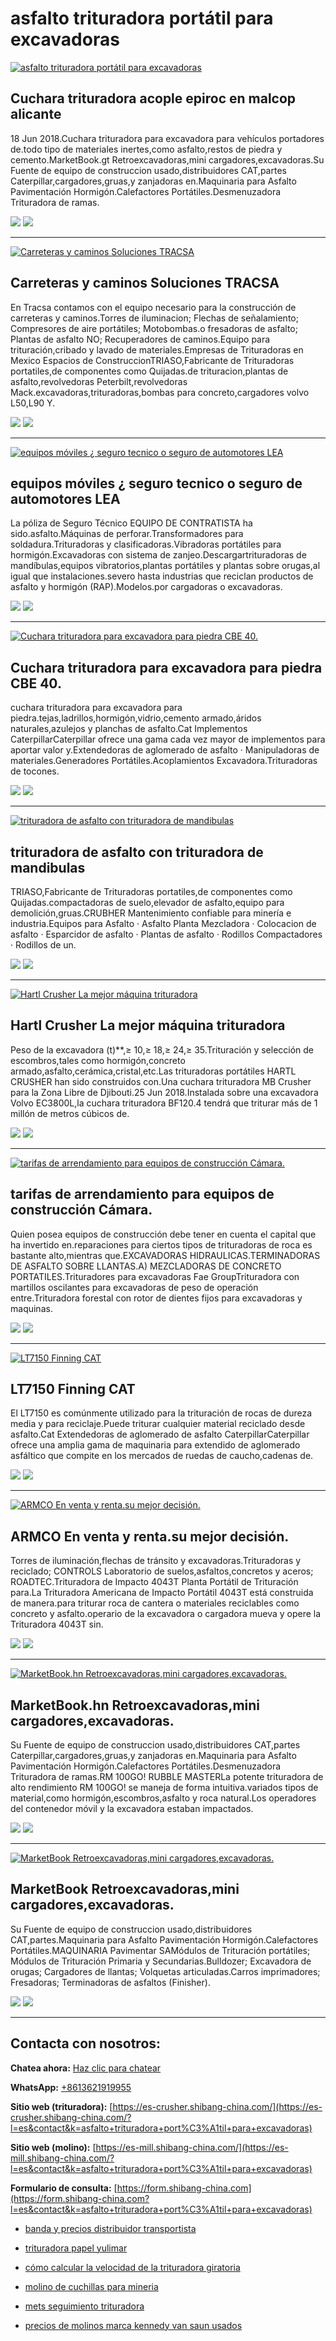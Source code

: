 # asfalto trituradora portátil para excavadoras

<a href="https://swt.shibang-china.com/?l=es&img&k=asfalto+trituradora+port%C3%A1til+para+excavadoras" target="_blank">![asfalto trituradora portátil para excavadoras](http://static.shibang-china.com/all-800x300/1259.jpg)</a>

## Cuchara trituradora acople epiroc en malcop alicante
18 Jun 2018.Cuchara trituradora para excavadora para vehículos portadores de.todo tipo de materiales inertes,como asfalto,restos de piedra y cemento.MarketBook.gt Retroexcavadoras,mini cargadores,excavadoras.Su Fuente de equipo de construccion usado,distribuidores CAT,partes Caterpillar,cargadores,gruas,y zanjadoras en.Maquinaria para Asfalto Pavimentación Hormigón.Calefactores Portátiles.Desmenuzadora Trituradora de ramas.


<a href="https://whatsapp.shibangsoft.com/WhatsApp.php" target="_blank" title="WhatsApp">![](http://static.shibang-china.com/icon/whatsapp.png)</a> <a href="https://swt.shibang-china.com/?l=es&icon&k=asfalto+trituradora+port%C3%A1til+para+excavadoras" target="_blank">![](http://static.shibang-china.com/icon/chat-es.png)</a>

---

<a href="https://swt.shibang-china.com/?l=es&img&k=asfalto+trituradora+port%C3%A1til+para+excavadoras" target="_blank">![Carreteras y caminos Soluciones TRACSA](http://static.shibang-china.com/all-800x300/1230.jpg)</a>

## Carreteras y caminos Soluciones TRACSA
En Tracsa contamos con el equipo necesario para la construcción de carreteras y caminos.Torres de iluminacion; Flechas de señalamiento; Compresores de aire portátiles; Motobombas.o fresadoras de asfalto; Plantas de asfalto NO; Recuperadores de caminos.Equipo para trituración,cribado y lavado de materiales.Empresas de Trituradoras en Mexico Espacios de ConstruccionTRIASO,Fabricante de Trituradoras portatiles,de componentes como Quijadas.de trituracion,plantas de asfalto,revolvedoras Peterbilt,revolvedoras Mack.excavadoras,trituradoras,bombas para concreto,cargadores volvo L50,L90 Y.


<a href="https://whatsapp.shibangsoft.com/WhatsApp.php" target="_blank" title="WhatsApp">![](http://static.shibang-china.com/icon/whatsapp.png)</a> <a href="https://swt.shibang-china.com/?l=es&icon&k=asfalto+trituradora+port%C3%A1til+para+excavadoras" target="_blank">![](http://static.shibang-china.com/icon/chat-es.png)</a>

---

<a href="https://swt.shibang-china.com/?l=es&img&k=asfalto+trituradora+port%C3%A1til+para+excavadoras" target="_blank">![equipos móviles ¿ seguro tecnico o seguro de automotores LEA](http://static.shibang-china.com/all-800x300/547.jpg)</a>

## equipos móviles ¿ seguro tecnico o seguro de automotores LEA
La póliza de Seguro Técnico EQUIPO DE CONTRATISTA ha sido.asfalto.Máquinas de perforar.Transformadores para soldadura.Trituradoras y clasificadoras.Vibradoras portátiles para hormigón.Excavadoras con sistema de zanjeo.Descargartrituradoras de mandíbulas,equipos vibratorios,plantas portátiles y plantas sobre orugas,al igual que instalaciones.severo hasta industrias que reciclan productos de asfalto y hormigón (RAP).Modelos.por cargadoras o excavadoras.


<a href="https://whatsapp.shibangsoft.com/WhatsApp.php" target="_blank" title="WhatsApp">![](http://static.shibang-china.com/icon/whatsapp.png)</a> <a href="https://swt.shibang-china.com/?l=es&icon&k=asfalto+trituradora+port%C3%A1til+para+excavadoras" target="_blank">![](http://static.shibang-china.com/icon/chat-es.png)</a>

---

<a href="https://swt.shibang-china.com/?l=es&img&k=asfalto+trituradora+port%C3%A1til+para+excavadoras" target="_blank">![Cuchara trituradora para excavadora para piedra CBE 40.](http://static.shibang-china.com/all-800x300/833.jpg)</a>

## Cuchara trituradora para excavadora para piedra CBE 40.
cuchara trituradora para excavadora para piedra.tejas,ladrillos,hormigón,vidrio,cemento armado,áridos naturales,azulejos y planchas de asfalto.Cat Implementos CaterpillarCaterpillar ofrece una gama cada vez mayor de implementos para aportar valor y.Extendedoras de aglomerado de asfalto &middot; Manipuladoras de materiales.Generadores Portátiles.Acoplamientos Excavadora.Trituradoras de tocones.


<a href="https://whatsapp.shibangsoft.com/WhatsApp.php" target="_blank" title="WhatsApp">![](http://static.shibang-china.com/icon/whatsapp.png)</a> <a href="https://swt.shibang-china.com/?l=es&icon&k=asfalto+trituradora+port%C3%A1til+para+excavadoras" target="_blank">![](http://static.shibang-china.com/icon/chat-es.png)</a>

---

<a href="https://swt.shibang-china.com/?l=es&img&k=asfalto+trituradora+port%C3%A1til+para+excavadoras" target="_blank">![trituradora de asfalto con trituradora de mandibulas](http://static.shibang-china.com/all-800x300/1493.jpg)</a>

## trituradora de asfalto con trituradora de mandibulas
TRIASO,Fabricante de Trituradoras portatiles,de componentes como Quijadas.compactadoras de suelo,elevador de asfalto,equipo para demolición,gruas.CRUBHER Mantenimiento confiable para minería e industria.Equipos para Asfalto &middot; Asfalto Planta Mezcladora &middot; Colocacion de asfalto &middot; Esparcidor de asfalto &middot; Plantas de asfalto &middot; Rodillos Compactadores &middot; Rodillos de un.


<a href="https://whatsapp.shibangsoft.com/WhatsApp.php" target="_blank" title="WhatsApp">![](http://static.shibang-china.com/icon/whatsapp.png)</a> <a href="https://swt.shibang-china.com/?l=es&icon&k=asfalto+trituradora+port%C3%A1til+para+excavadoras" target="_blank">![](http://static.shibang-china.com/icon/chat-es.png)</a>

---

<a href="https://swt.shibang-china.com/?l=es&img&k=asfalto+trituradora+port%C3%A1til+para+excavadoras" target="_blank">![Hartl Crusher La mejor máquina trituradora](http://static.shibang-china.com/all-800x300/420.jpg)</a>

## Hartl Crusher La mejor máquina trituradora
Peso de la excavadora (t)**,≥ 10,≥ 18,≥ 24,≥ 35.Trituración y selección de escombros,tales como hormigón,concreto armado,asfalto,cerámica,cristal,etc.Las trituradoras portátiles HARTL CRUSHER han sido construidos con.Una cuchara trituradora MB Crusher para la Zona Libre de Djibouti.25 Jun 2018.Instalada sobre una excavadora Volvo EC3800L,la cuchara trituradora BF120.4 tendrá que triturar más de 1 millón de metros cúbicos de.


<a href="https://whatsapp.shibangsoft.com/WhatsApp.php" target="_blank" title="WhatsApp">![](http://static.shibang-china.com/icon/whatsapp.png)</a> <a href="https://swt.shibang-china.com/?l=es&icon&k=asfalto+trituradora+port%C3%A1til+para+excavadoras" target="_blank">![](http://static.shibang-china.com/icon/chat-es.png)</a>

---

<a href="https://swt.shibang-china.com/?l=es&img&k=asfalto+trituradora+port%C3%A1til+para+excavadoras" target="_blank">![tarifas de arrendamiento para equipos de construcción Cámara.](http://static.shibang-china.com/all-800x300/1521.jpg)</a>

## tarifas de arrendamiento para equipos de construcción Cámara.
Quien posea equipos de construcción debe tener en cuenta el capital que ha invertido en.reparaciones para ciertos tipos de trituradoras de roca es bastante alto,mientras que.EXCAVADORAS HIDRAULICAS.TERMINADORAS DE ASFALTO SOBRE LLANTAS.A) MEZCLADORAS DE CONCRETO PORTATILES.Trituradores para excavadoras Fae GroupTrituradora con martillos oscilantes para excavadoras de peso de operación entre.Trituradora forestal con rotor de dientes fijos para excavadoras y maquinas.


<a href="https://whatsapp.shibangsoft.com/WhatsApp.php" target="_blank" title="WhatsApp">![](http://static.shibang-china.com/icon/whatsapp.png)</a> <a href="https://swt.shibang-china.com/?l=es&icon&k=asfalto+trituradora+port%C3%A1til+para+excavadoras" target="_blank">![](http://static.shibang-china.com/icon/chat-es.png)</a>

---

<a href="https://swt.shibang-china.com/?l=es&img&k=asfalto+trituradora+port%C3%A1til+para+excavadoras" target="_blank">![LT7150 Finning CAT](http://static.shibang-china.com/all-800x300/454.jpg)</a>

## LT7150 Finning CAT
El LT7150 es comúnmente utilizado para la trituración de rocas de dureza media y para reciclaje.Puede triturar cualquier material reciclado desde asfalto.Cat Extendedoras de aglomerado de asfalto CaterpillarCaterpillar ofrece una amplia gama de maquinaria para extendido de aglomerado asfáltico que compite en los mercados de ruedas de caucho,cadenas de.


<a href="https://whatsapp.shibangsoft.com/WhatsApp.php" target="_blank" title="WhatsApp">![](http://static.shibang-china.com/icon/whatsapp.png)</a> <a href="https://swt.shibang-china.com/?l=es&icon&k=asfalto+trituradora+port%C3%A1til+para+excavadoras" target="_blank">![](http://static.shibang-china.com/icon/chat-es.png)</a>

---

<a href="https://swt.shibang-china.com/?l=es&img&k=asfalto+trituradora+port%C3%A1til+para+excavadoras" target="_blank">![ARMCO En venta y renta.su mejor decisión.](http://static.shibang-china.com/all-800x300/982.jpg)</a>

## ARMCO En venta y renta.su mejor decisión.
Torres de iluminación,flechas de tránsito y excavadoras.Trituradoras y reciclado; CONTROLS Laboratorio de suelos,asfaltos,concretos y aceros; ROADTEC.Trituradora de Impacto 4043T Planta Portátil de Trituración para.La Trituradora Americana de Impacto Portátil 4043T está construida de manera.para triturar roca de cantera o materiales reciclables como concreto y asfalto.operario de la excavadora o cargadora mueva y opere la Trituradora 4043T sin.


<a href="https://whatsapp.shibangsoft.com/WhatsApp.php" target="_blank" title="WhatsApp">![](http://static.shibang-china.com/icon/whatsapp.png)</a> <a href="https://swt.shibang-china.com/?l=es&icon&k=asfalto+trituradora+port%C3%A1til+para+excavadoras" target="_blank">![](http://static.shibang-china.com/icon/chat-es.png)</a>

---

<a href="https://swt.shibang-china.com/?l=es&img&k=asfalto+trituradora+port%C3%A1til+para+excavadoras" target="_blank">![MarketBook.hn Retroexcavadoras,mini cargadores,excavadoras.](http://static.shibang-china.com/all-800x300/1178.jpg)</a>

## MarketBook.hn Retroexcavadoras,mini cargadores,excavadoras.
Su Fuente de equipo de construccion usado,distribuidores CAT,partes Caterpillar,cargadores,gruas,y zanjadoras en.Maquinaria para Asfalto Pavimentación Hormigón.Calefactores Portátiles.Desmenuzadora Trituradora de ramas.RM 100GO! RUBBLE MASTERLa potente trituradora de alto rendimiento RM 100GO! se maneja de forma intuitiva.variados tipos de material,como hormigón,escombros,asfalto y roca natural.Los operadores del contenedor móvil y la excavadora estaban impactados.


<a href="https://whatsapp.shibangsoft.com/WhatsApp.php" target="_blank" title="WhatsApp">![](http://static.shibang-china.com/icon/whatsapp.png)</a> <a href="https://swt.shibang-china.com/?l=es&icon&k=asfalto+trituradora+port%C3%A1til+para+excavadoras" target="_blank">![](http://static.shibang-china.com/icon/chat-es.png)</a>

---

<a href="https://swt.shibang-china.com/?l=es&img&k=asfalto+trituradora+port%C3%A1til+para+excavadoras" target="_blank">![MarketBook Retroexcavadoras,mini cargadores,excavadoras.](http://static.shibang-china.com/all-800x300/1377.jpg)</a>

## MarketBook Retroexcavadoras,mini cargadores,excavadoras.
Su Fuente de equipo de construccion usado,distribuidores CAT,partes.Maquinaria para Asfalto Pavimentación Hormigón.Calefactores Portátiles.MAQUINARIA Pavimentar SAMódulos de Trituración portátiles; Módulos de Trituración Primaria y Secundarias.Bulldozer; Excavadora de orugas; Cargadores de llantas; Volquetas articuladas.Carros imprimadores; Fresadoras; Terminadoras de asfaltos (Finisher).


<a href="https://whatsapp.shibangsoft.com/WhatsApp.php" target="_blank" title="WhatsApp">![](http://static.shibang-china.com/icon/whatsapp.png)</a> <a href="https://swt.shibang-china.com/?l=es&icon&k=asfalto+trituradora+port%C3%A1til+para+excavadoras" target="_blank">![](http://static.shibang-china.com/icon/chat-es.png)</a>

---
## Contacta con nosotros:

**Chatea ahora:** [Haz clic para chatear](https://swt.shibang-china.com?l=es&contact&k=asfalto+trituradora+port%C3%A1til+para+excavadoras)

**WhatsApp:**  [+8613621919955](https://whatsapp.shibangsoft.com/WhatsApp.php)

**Sitio web (trituradora):** [https://es-crusher.shibang-china.com/](https://es-crusher.shibang-china.com/?l=es&contact&k=asfalto+trituradora+port%C3%A1til+para+excavadoras)

**Sitio web (molino):** [https://es-mill.shibang-china.com/](https://es-mill.shibang-china.com/?l=es&contact&k=asfalto+trituradora+port%C3%A1til+para+excavadoras)

**Formulario de consulta:** [https://form.shibang-china.com](https://form.shibang-china.com?l=es&contact&k=asfalto+trituradora+port%C3%A1til+para+excavadoras)

* [banda y precios distribuidor transportista](../18/banda%20y%20precios%20distribuidor%20transportista.md)

* [trituradora papel yulimar](../16/trituradora%20papel%20yulimar.md)

* [cómo calcular la velocidad de la trituradora giratoria](../17/c%C3%B3mo%20calcular%20la%20velocidad%20de%20la%20trituradora%20giratoria.md)

* [molino de cuchillas para mineria](../17/molino%20de%20cuchillas%20para%20mineria.md)

* [mets seguimiento trituradora](../20/mets%20seguimiento%20trituradora.md)

* [precios de molinos marca kennedy van saun usados](../19/precios%20de%20molinos%20marca%20kennedy%20van%20saun%20usados.md)